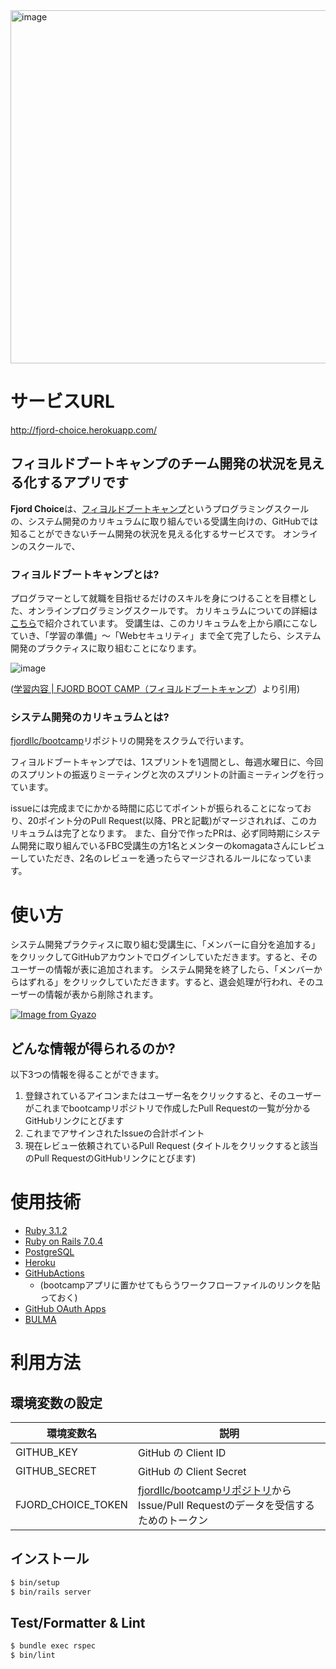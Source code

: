 <img width="565" alt="image" src="https://user-images.githubusercontent.com/58052292/197517347-a9c8eafe-6b32-4bc3-a234-20d2ebc2a267.png">


# サービスURL

http://fjord-choice.herokuapp.com/


## フィヨルドブートキャンプのチーム開発の状況を見える化するアプリです

**Fjord Choice**は、[フィヨルドブートキャンプ](https://bootcamp.fjord.jp/welcome)というプログラミングスクールの、システム開発のカリキュラムに取り組んでいる受講生向けの、GitHubでは知ることができないチーム開発の状況を見える化するサービスです。
オンラインのスクールで、

### フィヨルドブートキャンプとは?
プログラマーとして就職を目指せるだけのスキルを身につけることを目標とした、オンラインプログラミングスクールです。
カリキュラムについての詳細は[こちら](https://bootcamp.fjord.jp/practices)で紹介されています。
受講生は、このカリキュラムを上から順にこなしていき、「学習の準備」〜「Webセキュリティ」まで全て完了したら、システム開発のプラクティスに取り組むことになります。

![image](https://user-images.githubusercontent.com/58052292/197517947-5ff76921-35fc-42df-97fe-509fa5fe285a.png)

([学習内容 | FJORD BOOT CAMP（フィヨルドブートキャンプ](https://bootcamp.fjord.jp/practices)）より引用)

### システム開発のカリキュラムとは?

[fjordllc/bootcamp](https://github.com/fjordllc/bootcamp)リポジトリの開発をスクラムで行います。

フィヨルドブートキャンプでは、1スプリントを1週間とし、毎週水曜日に、今回のスプリントの振返りミーティングと次のスプリントの計画ミーティングを行っています。

issueには完成までにかかる時間に応じてポイントが振られることになっており、20ポイント分のPull Request(以降、PRと記載)がマージされれば、このカリキュラムは完了となります。
また、自分で作ったPRは、必ず同時期にシステム開発に取り組んでいるFBC受講生の方1名とメンターのkomagataさんにレビューしていただき、2名のレビューを通ったらマージされるルールになっています。

# 使い方
システム開発プラクティスに取り組む受講生に、「メンバーに自分を追加する」をクリックしてGitHubアカウントでログインしていただきます。すると、そのユーザーの情報が表に追加されます。
システム開発を終了したら、「メンバーからはずれる」をクリックしていただきます。すると、退会処理が行われ、そのユーザーの情報が表から削除されます。

[![Image from Gyazo](https://i.gyazo.com/759f8161324769f9cf44960bd0e50b15.gif)](https://gyazo.com/759f8161324769f9cf44960bd0e50b15)



## どんな情報が得られるのか?
以下3つの情報を得ることができます。

1. 登録されているアイコンまたはユーザー名をクリックすると、そのユーザーがこれまでbootcampリポジトリで作成したPull Requestの一覧が分かるGitHubリンクにとびます 
2. これまでアサインされたIssueの合計ポイント
3. 現在レビュー依頼されているPull Request (タイトルをクリックすると該当のPull RequestのGitHubリンクにとびます)

# 使用技術
- [Ruby 3.1.2](https://www.ruby-lang.org/ja/)
- [Ruby on Rails 7.0.4](https://rubyonrails.org/)
- [PostgreSQL](https://www.postgresql.org/)
- [Heroku](https://jp.heroku.com/home)
- [GitHubActions](https://docs.github.com/ja/actions)
  - (bootcampアプリに置かせてもらうワークフローファイルのリンクを貼っておく)
- [GitHub OAuth Apps](https://docs.github.com/ja/developers/apps/getting-started-with-apps/about-apps#oauth-apps-%E3%81%AB%E3%81%A4%E3%81%84%E3%81%A6)
- [BULMA](https://bulma.io/)


# 利用方法
## 環境変数の設定

|  環境変数名  |  説明  |
| ---- | ---- |
|  GITHUB_KEY  | GitHub の Client ID|
|  GITHUB_SECRET  | GitHub の Client Secret|
|FJORD_CHOICE_TOKEN| [fjordllc/bootcampリポジトリ](https://github.com/fjordllc/bootcamp)からIssue/Pull Requestのデータを受信するためのトークン|

## インストール
```bash
$ bin/setup
$ bin/rails server
```

## Test/Formatter & Lint

```bash
$ bundle exec rspec
$ bin/lint
```
